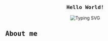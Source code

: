 
<div align="center">
   <h3>
      <samp>
         <b>Hello World!</b>
      </samp>
   </h3>
   <img src="https://readme-typing-svg.herokuapp.com?font=Iosevka&size=15&duration=3000&pause=500&color=0070D4&center=true&vCenter=true&multiline=true&width=320&height=60&lines=I'm+Camilo+Faria%2C+a+student.;I+like+programming.+I+like+linux." alt="Typing SVG" />
</div>
<div>
   <h2>
      <samp>
         <b>About me</b>
      </samp>
   </h2>
</div>
